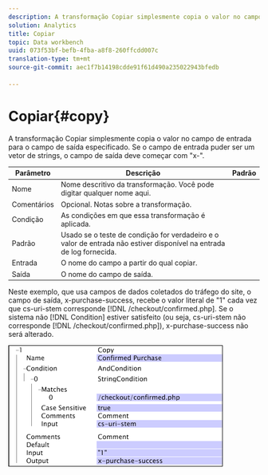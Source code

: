 ```yaml
---
description: A transformação Copiar simplesmente copia o valor no campo de entrada para o campo de saída especificado. Se o campo de entrada puder ser um vetor de strings, o campo de saída deve começar com "x-".
solution: Analytics
title: Copiar
topic: Data workbench
uuid: 073f53bf-befb-4fba-a8f8-260ffcdd007c
translation-type: tm+mt
source-git-commit: aec1f7b14198cdde91f61d490a235022943bfedb

---
```



# Copiar{#copy}

A transformação Copiar simplesmente copia o valor no campo de entrada para o campo de saída especificado. Se o campo de entrada puder ser um vetor de strings, o campo de saída deve começar com &quot;x-&quot;.

| Parâmetro | Descrição | Padrão |
|---|---|---|
| Nome | Nome descritivo da transformação. Você pode digitar qualquer nome aqui. |  |
| Comentários | Opcional. Notas sobre a transformação. |  |
| Condição | As condições em que essa transformação é aplicada. |  |
| Padrão | Usado se o teste de condição for verdadeiro e o valor de entrada não estiver disponível na entrada de log fornecida. |  |
| Entrada | O nome do campo a partir do qual copiar. |  |
| Saída | O nome do campo de saída. |  |

Neste exemplo, que usa campos de dados coletados do tráfego do site, o campo de saída, x-purchase-success, recebe o valor literal de &quot;1&quot; cada vez que cs-uri-stem corresponde [!DNL /checkout/confirmed.php]. Se o sistema não [!DNL Condition] estiver satisfeito (ou seja, cs-uri-stem não corresponde [!DNL /checkout/confirmed.php]), x-purchase-success não será alterado.

![](assets/cfg_TransformationType_Copy.png)

